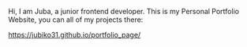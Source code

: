 Hi, I am Juba, a junior frontend developer. This is my Personal Portfolio Website, you can all of my projects there:

https://jubiko31.github.io/portfolio_page/
